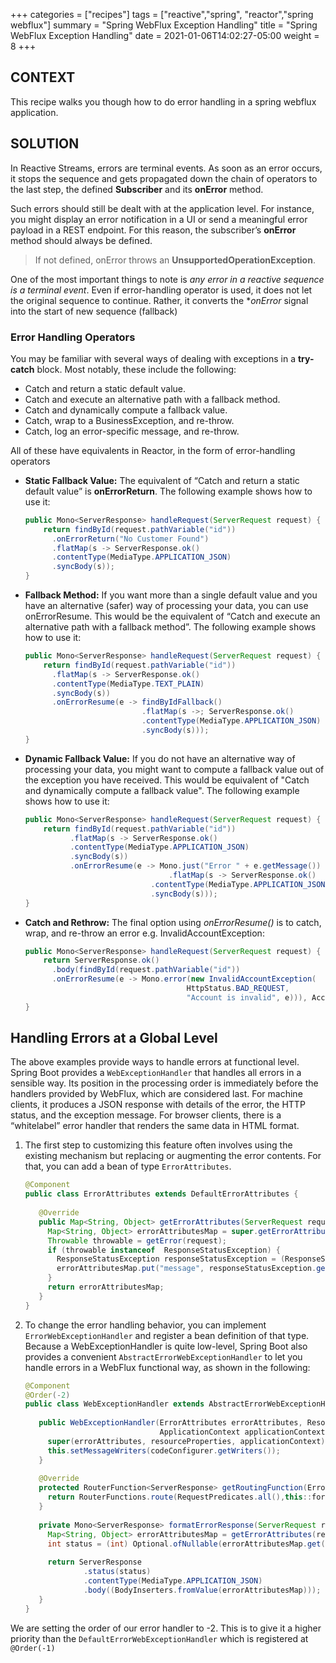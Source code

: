 +++
categories = ["recipes"]
tags = ["reactive","spring", "reactor","spring webflux"]
summary = "Spring WebFlux Exception Handling"
title = "Spring WebFlux Exception Handling"
date = 2021-01-06T14:02:27-05:00
weight = 8
+++

## CONTEXT
This recipe walks you though how to do error handling in a spring webflux application.

## SOLUTION
In Reactive Streams, errors are terminal events. As soon as an error occurs, it stops the sequence and gets propagated down the chain of operators to the last step, 
the defined **Subscriber** and its **onError** method.

Such errors should still be dealt with at the application level.
For instance, you might display an error notification in a UI or send a meaningful error payload in a REST endpoint. 
For this reason, the subscriber’s **onError** method should always be defined.

> If not defined, onError throws an **UnsupportedOperationException**.

One of the most important things to note is _any error in a reactive sequence is a terminal event_. Even if error-handling operator is used, it does
not let the original sequence to continue. Rather, it converts the **onError* signal into the start of new sequence (fallback)

### Error Handling Operators
You may be familiar with several ways of dealing with exceptions in a **try-catch** block. Most notably, these include the following:

* Catch and return a static default value.
* Catch and execute an alternative path with a fallback method.
* Catch and dynamically compute a fallback value.
* Catch, wrap to a BusinessException, and re-throw.
* Catch, log an error-specific message, and re-throw. 
  
All of these have equivalents in Reactor, in the form of error-handling operators

* **Static Fallback Value:**
  The equivalent of “Catch and return a static default value” is **onErrorReturn**. The following example shows how to use it:

    ```java
    public Mono<ServerResponse> handleRequest(ServerRequest request) {
        return findById(request.pathVariable("id"))
          .onErrorReturn("No Customer Found")
          .flatMap(s -> ServerResponse.ok()
          .contentType(MediaType.APPLICATION_JSON)
          .syncBody(s));
    }
    ```
* **Fallback Method:**
If you want more than a single default value and you have an alternative (safer) way of processing your data, you can use onErrorResume. 
This would be the equivalent of “Catch and execute an alternative path with a fallback method”. The following example shows how to use it:

    ```java
    public Mono<ServerResponse> handleRequest(ServerRequest request) {
        return findById(request.pathVariable("id"))
          .flatMap(s -> ServerResponse.ok()
          .contentType(MediaType.TEXT_PLAIN)
          .syncBody(s))
          .onErrorResume(e -> findByIdFallback()
                              .flatMap(s ->; ServerResponse.ok()
                              .contentType(MediaType.APPLICATION_JSON)
                              .syncBody(s)));
    }
    ```

* **Dynamic Fallback Value:**
If you do not have an alternative way of processing your data, you might want to compute a fallback value
out of the exception you have received. This would be equivalent of "Catch and dynamically compute a fallback value".
The following example shows how to use it:

    ```java
    public Mono<ServerResponse> handleRequest(ServerRequest request) {
        return findById(request.pathVariable("id"))
              .flatMap(s -> ServerResponse.ok()
              .contentType(MediaType.APPLICATION_JSON)
              .syncBody(s))
              .onErrorResume(e -> Mono.just("Error " + e.getMessage())
                                    .flatMap(s -> ServerResponse.ok()
                                .contentType(MediaType.APPLICATION_JSON)
                                .syncBody(s)));
    }
    ``` 

* **Catch and Rethrow:**
The final option using _onErrorResume()_ is to catch, wrap, and re-throw an error e.g. InvalidAccountException:

    ```java
    public Mono<ServerResponse> handleRequest(ServerRequest request) {
        return ServerResponse.ok()
          .body(findById(request.pathVariable("id"))
          .onErrorResume(e -> Mono.error(new InvalidAccountException(
                                        HttpStatus.BAD_REQUEST, 
                                        "Account is invalid", e))), Account.class);
    }
    ```

## Handling Errors at a Global Level

The above examples provide ways to handle errors at functional level.
Spring Boot provides a `WebExceptionHandler` that handles all errors in a sensible way. 
Its position in the processing order is immediately before the handlers provided by WebFlux, which are considered last. 
For machine clients, it produces a JSON response with details of the error, the HTTP status, and the exception message. 
For browser clients, there is a “whitelabel” error handler that renders the same data in HTML format. 

1. The first step to customizing this feature often involves using the existing mechanism but replacing or augmenting 
the error contents. For that, you can add a bean of type `ErrorAttributes`.
   
    ```java
    @Component
    public class ErrorAttributes extends DefaultErrorAttributes {
        
       @Override
       public Map<String, Object> getErrorAttributes(ServerRequest request, ErrorAttributeOptions options) {
         Map<String, Object> errorAttributesMap = super.getErrorAttributes(request, options);
         Throwable throwable = getError(request);
         if (throwable instanceof  ResponseStatusException) {
           ResponseStatusException responseStatusException = (ResponseStatusException) throwable;
           errorAttributesMap.put("message", responseStatusException.getMessage());
         }
         return errorAttributesMap;
       }
    }
    ```

1. To change the error handling behavior, you can implement `ErrorWebExceptionHandler` and register a bean definition of that type. 
Because a WebExceptionHandler is quite low-level, Spring Boot also provides a convenient `AbstractErrorWebExceptionHandler` 
to let you handle errors in a WebFlux functional way, as shown in the following:
   
   
    ```java
    @Component
    @Order(-2)
    public class WebExceptionHandler extends AbstractErrorWebExceptionHandler {
        
       public WebExceptionHandler(ErrorAttributes errorAttributes, ResourceProperties resourceProperties,
                                  ApplicationContext applicationContext, ServerCodecConfigurer codeConfigurer) {
         super(errorAttributes, resourceProperties, applicationContext);
         this.setMessageWriters(codeConfigurer.getWriters());
       }
       
       @Override
       protected RouterFunction<ServerResponse> getRoutingFunction(ErrorAttributes errorAttributes) {
         return RouterFunctions.route(RequestPredicates.all(),this::formatErrorResponse);
       }
        
       private Mono<ServerResponse> formatErrorResponse(ServerRequest request) {
         Map<String, Object> errorAttributesMap = getErrorAttributes(request, ErrorAttributeOptions.of(ErrorAttributeOptions.Include.STACK_TRACE));
         int status = (int) Optional.ofNullable(errorAttributesMap.get("status")).orElse(500);
        
         return ServerResponse
                 .status(status)
                 .contentType(MediaType.APPLICATION_JSON)
                 .body((BodyInserters.fromValue(errorAttributesMap)));
       }
    }
    ```
We are setting the order of our error handler to -2. This is to give it a higher priority than the `DefaultErrorWebExceptionHandler` which is registered at `@Order(-1)`
